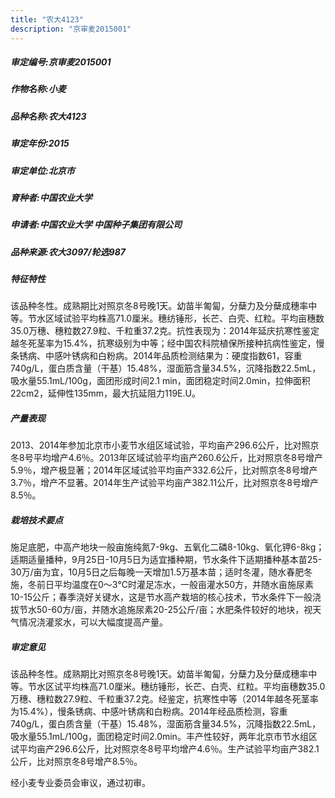 ```yaml
---
title: "农大4123"
description: "京审麦2015001"
---
```

##### 审定编号:京审麦2015001

##### 作物名称:小麦

##### 品种名称:农大4123

##### 审定年份:2015

##### 审定单位:北京市

##### 育种者:中国农业大学

##### 申请者:中国农业大学 中国种子集团有限公司

##### 品种来源:农大3097/轮选987

##### 特征特性
该品种冬性。成熟期比对照京冬8号晚1天。幼苗半匍匐，分蘖力及分蘖成穗率中等。节水区域试验平均株高71.0厘米。穗纺锤形，长芒、白壳、红粒。平均亩穗数35.0万穗、穗粒数27.9粒、千粒重37.2克。抗性表现为：2014年延庆抗寒性鉴定越冬死茎率为15.4%，抗寒级别为中等；经中国农科院植保所接种抗病性鉴定，慢条锈病、中感叶锈病和白粉病。2014年品质检测结果为：硬度指数61，容重740g/L，蛋白质含量（干基）15.48%，湿面筋含量34.5%，沉降指数22.5mL，吸水量55.1mL/100g，面团形成时间2.1 min，面团稳定时间2.0min，拉伸面积22cm2，延伸性135mm，最大抗延阻力119E.U。

##### 产量表现
2013、2014年参加北京市小麦节水组区域试验，平均亩产296.6公斤，比对照京冬8号平均增产4.6％。2013年区域试验平均亩产260.6公斤，比对照京冬8号增产5.9％，增产极显著；2014年区域试验平均亩产332.6公斤，比对照京冬8号增产3.7％，增产不显著。2014年生产试验平均亩产382.11公斤，比对照京冬8号增产8.5％。

##### 栽培技术要点
施足底肥，中高产地块一般亩施纯氮7-9kg、五氧化二磷8-10kg、氧化钾6-8kg；适期适量播种，9月25日-10月5日为适宜播种期，节水条件下适期播种基本苗25-30万/亩为宜，10月5日之后每晚一天增加1.5万基本苗；适时冬灌，随水春肥冬施，冬前日平均温度在0～3℃时灌足冻水，一般亩灌水50方，并随水亩施尿素10-15公斤；春季浇好关键水，这是节水高产栽培的核心技术，节水条件下一般浇拔节水50-60方/亩，并随水追施尿素20-25公斤/亩；水肥条件较好的地块，视天气情况浇灌浆水，可以大幅度提高产量。

##### 审定意见
该品种冬性。成熟期比对照京冬8号晚1天。幼苗半匍匐，分蘖力及分蘖成穗率中等。节水区试平均株高71.0厘米。穗纺锤形，长芒、白壳、红粒。平均亩穗数35.0万穗、穗粒数27.9粒、千粒重37.2克。经鉴定，抗寒性中等（2014年越冬死茎率为15.4%），慢条锈病、中感叶锈病和白粉病。2014年经品质检测，容重740g/L，蛋白质含量（干基）15.48%，湿面筋含量34.5%，沉降指数22.5mL，吸水量55.1mL/100g，面团稳定时间2.0min。丰产性较好，两年北京市节水组区试平均亩产296.6公斤，比对照京冬8号平均增产4.6％。生产试验平均亩产382.1公斤，比对照京冬8号增产8.5％。
经小麦专业委员会审议，通过初审。



